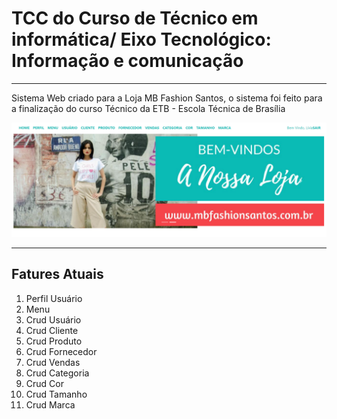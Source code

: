 # TCC do Curso de Técnico em informática/ Eixo Tecnológico: Informação e comunicação

<hr>

Sistema Web criado para a Loja MB Fashion Santos, o sistema foi feito para a finalização do curso Técnico da ETB - Escola Técnica de Brasília 

<img src = "Tela_index_MB.png"/>

<hr>

## Fatures Atuais



1. Perfil Usuário
2. Menu
3. Crud Usuário
4. Crud Cliente
5. Crud Produto
6. Crud Fornecedor
7. Crud Vendas
8. Crud Categoria
9. Crud Cor
10. Crud Tamanho
11. Crud Marca

